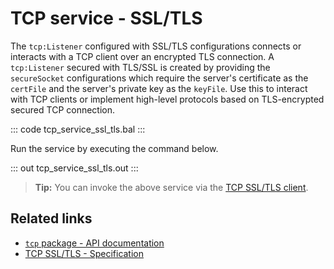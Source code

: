 # TCP service - SSL/TLS 

The `tcp:Listener` configured with SSL/TLS configurations connects or interacts with a TCP client over an encrypted TLS connection. A `tcp:Listener` secured with TLS/SSL is created by providing the `secureSocket` configurations which require the server's certificate as the `certFile` and the server's private key as the `keyFile`. Use this to interact with TCP clients or implement high-level protocols based on TLS-encrypted secured TCP connection.

::: code tcp_service_ssl_tls.bal :::

Run the service by executing the command below.

::: out tcp_service_ssl_tls.out :::

>**Tip:** You can invoke the above service via the [TCP SSL/TLS client](/learn/by-example/tcp-client-ssl-tls/).

## Related links
- [`tcp` package - API documentation](https://lib.ballerina.io/ballerina/tcp/latest)
- [TCP SSL/TLS - Specification](/spec/tcp/#511-configuring-tls-in-server-side)
